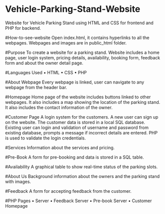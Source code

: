 # Vehicle-Parking-Stand-Website
Website for Vehicle Parking Stand using HTML and CSS for frontend and PHP for backend.

#How-to-see-website
Open index.html, it contains hyperlinks to all the webpages. 
Webpages and images are in public_html folder.

#Purpose
To create a website for a parking stand. Website includes a home page, user login system, pricing details, availability, booking form, feedback form and about the owner detail page.

#Languages Used
•	HTML
•	CSS
•	PHP

#About Webpage
Every webpage is linked, user can navigate to any webpage from the header bar.

#Homepage
Home page of the website includes
buttons linked to other webpages. It also includes a map showing the location of the parking stand.
It also includes the contact information of the owner.

#Customer Page
A login system for the customers.
A new user can sign up on the website. The customer data is stored in a local SQL database. Existing user can login and validation of username and password from existing database, prompts a message if incorrect details are entered.
PHP is used to validate the login credentials. 

#Services
Information about the services and pricing.

#Pre-Book
A form for pre-booking and data is stored in a SQL table.

#Availability
A graphical table to show real-time status of the parking slots.

#About Us
Background information about the owners and the parking stand with images.


#Feedback
A form for accepting feedback from the customer.

#PHP Pages
•	Server
•	Feedback Server
•	Pre-book Server
•	Customer Homepage
